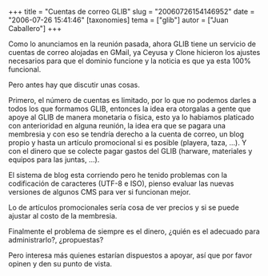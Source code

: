 +++
title = "Cuentas de correo GLIB"
slug = "20060726154146952"
date = "2006-07-26 15:41:46"
[taxonomies]
tema = ["glib"]
autor = ["Juan Caballero"]
+++

Como lo anunciamos en la reunión pasada, ahora GLIB tiene un servicio de
cuentas de correo alojadas en GMail, ya Ceyusa y Clone hicieron los
ajustes necesarios para que el dominio funcione y la noticia es que ya
esta 100% funcional.

Pero antes hay que discutir unas cosas.

<!-- more -->
Primero, el número de cuentas es limitado, por lo que no podemos darles
a todos los que formamos GLIB, entonces la idea era otorgalas a gente
que apoye al GLIB de manera monetaria o física, esto ya lo habiamos
platicado con anterioridad en alguna reunión, la idea era que se pagara
una membresia y con eso se tendría derecho a la cuenta de correo, un
blog propio y hasta un artículo promocional si es posible (playera,
taza, …). Y con el dinero que se colecte pagar gastos del GLIB (harware,
materiales y equipos para las juntas, …).

El sistema de blog esta corriendo pero he tenido problemas con la
codificación de caracteres (UTF-8 e ISO), pienso evaluar las nuevas
versiones de algunos CMS para ver si funcionan mejor.

Lo de artículos promocionales sería cosa de ver precios y si se puede
ajustar al costo de la membresia.

Finalmente el problema de siempre es el dinero, ¿quién es el adecuado
para administrarlo?, ¿propuestas?

Pero interesa más quienes estarían dispuestos a apoyar, así que por
favor opinen y den su punto de vista.

